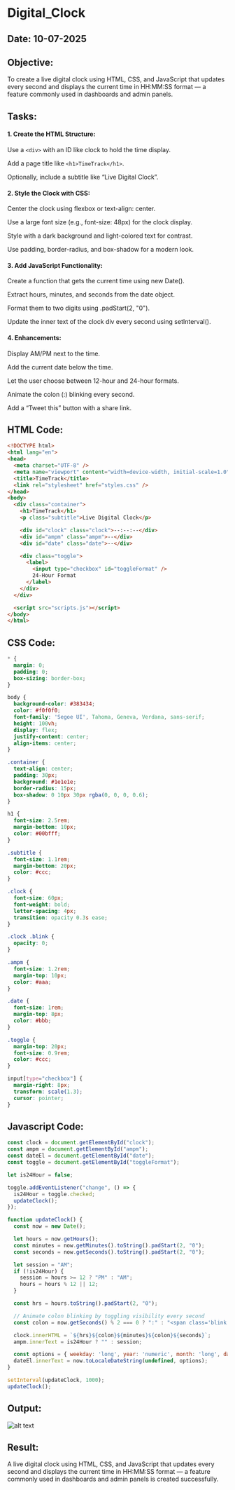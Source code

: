 # Digital_Clock
## Date: 10-07-2025
## Objective:
To create a live digital clock using HTML, CSS, and JavaScript that updates every second and displays the current time in HH:MM:SS format — a feature commonly used in dashboards and admin panels.

## Tasks:

#### 1. Create the HTML Structure:
Use a ```<div>``` with an ID like clock to hold the time display.

Add a page title like ```<h1>TimeTrack</h1>```.

Optionally, include a subtitle like “Live Digital Clock”.

#### 2. Style the Clock with CSS:
Center the clock using flexbox or text-align: center.

Use a large font size (e.g., font-size: 48px) for the clock display.

Style with a dark background and light-colored text for contrast.

Use padding, border-radius, and box-shadow for a modern look.

#### 3. Add JavaScript Functionality:
Create a function that gets the current time using new Date().

Extract hours, minutes, and seconds from the date object.

Format them to two digits using .padStart(2, "0").

Update the inner text of the clock div every second using setInterval().

#### 4. Enhancements:
Display AM/PM next to the time.

Add the current date below the time.

Let the user choose between 12-hour and 24-hour formats.

Animate the colon (:) blinking every second.

Add a “Tweet this” button with a share link.
## HTML Code:
```html
<!DOCTYPE html>
<html lang="en">
<head>
  <meta charset="UTF-8" />
  <meta name="viewport" content="width=device-width, initial-scale=1.0"/>
  <title>TimeTrack</title>
  <link rel="stylesheet" href="styles.css" />
</head>
<body>
  <div class="container">
    <h1>TimeTrack</h1>
    <p class="subtitle">Live Digital Clock</p>

    <div id="clock" class="clock">--:--:--</div>
    <div id="ampm" class="ampm">--</div>
    <div id="date" class="date">--</div>

    <div class="toggle">
      <label>
        <input type="checkbox" id="toggleFormat" />
        24-Hour Format
      </label>
    </div>
  </div>

  <script src="scripts.js"></script>
</body>
</html>

```
## CSS Code:
```css
* {
  margin: 0;
  padding: 0;
  box-sizing: border-box;
}

body {
  background-color: #383434;
  color: #f0f0f0;
  font-family: 'Segoe UI', Tahoma, Geneva, Verdana, sans-serif;
  height: 100vh;
  display: flex;
  justify-content: center;
  align-items: center;
}

.container {
  text-align: center;
  padding: 30px;
  background: #1e1e1e;
  border-radius: 15px;
  box-shadow: 0 10px 30px rgba(0, 0, 0, 0.6);
}

h1 {
  font-size: 2.5rem;
  margin-bottom: 10px;
  color: #00bfff;
}

.subtitle {
  font-size: 1.1rem;
  margin-bottom: 20px;
  color: #ccc;
}

.clock {
  font-size: 60px;
  font-weight: bold;
  letter-spacing: 4px;
  transition: opacity 0.3s ease;
}

.clock .blink {
  opacity: 0;
}

.ampm {
  font-size: 1.2rem;
  margin-top: 10px;
  color: #aaa;
}

.date {
  font-size: 1rem;
  margin-top: 8px;
  color: #bbb;
}

.toggle {
  margin-top: 20px;
  font-size: 0.9rem;
  color: #ccc;
}

input[type="checkbox"] {
  margin-right: 8px;
  transform: scale(1.3);
  cursor: pointer;
}

```
## Javascript Code:
```javascript
const clock = document.getElementById("clock");
const ampm = document.getElementById("ampm");
const dateEl = document.getElementById("date");
const toggle = document.getElementById("toggleFormat");

let is24Hour = false;

toggle.addEventListener("change", () => {
  is24Hour = toggle.checked;
  updateClock();
});

function updateClock() {
  const now = new Date();

  let hours = now.getHours();
  const minutes = now.getMinutes().toString().padStart(2, "0");
  const seconds = now.getSeconds().toString().padStart(2, "0");

  let session = "AM";
  if (!is24Hour) {
    session = hours >= 12 ? "PM" : "AM";
    hours = hours % 12 || 12;
  }

  const hrs = hours.toString().padStart(2, "0");

  // Animate colon blinking by toggling visibility every second
  const colon = now.getSeconds() % 2 === 0 ? ":" : "<span class='blink'>:</span>";

  clock.innerHTML = `${hrs}${colon}${minutes}${colon}${seconds}`;
  ampm.innerText = is24Hour ? "" : session;

  const options = { weekday: 'long', year: 'numeric', month: 'long', day: 'numeric' };
  dateEl.innerText = now.toLocaleDateString(undefined, options);
}

setInterval(updateClock, 1000);
updateClock();

```
## Output:
![alt text](image.png)

## Result:
A live digital clock using HTML, CSS, and JavaScript that updates every second and displays the current time in HH:MM:SS format — a feature commonly used in dashboards and admin panels is created successfully.
